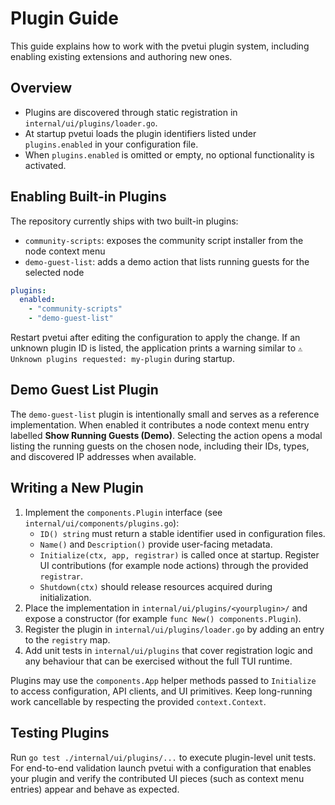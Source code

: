 # Plugin Guide

This guide explains how to work with the pvetui plugin system, including enabling existing extensions and authoring new ones.

## Overview

- Plugins are discovered through static registration in `internal/ui/plugins/loader.go`.
- At startup pvetui loads the plugin identifiers listed under `plugins.enabled` in your configuration file.
- When `plugins.enabled` is omitted or empty, no optional functionality is activated.

## Enabling Built-in Plugins

The repository currently ships with two built-in plugins:

- `community-scripts`: exposes the community script installer from the node context menu
- `demo-guest-list`: adds a demo action that lists running guests for the selected node

```yaml
plugins:
  enabled:
    - "community-scripts"
    - "demo-guest-list"
```

Restart pvetui after editing the configuration to apply the change. If an unknown plugin ID is listed, the application prints a warning similar to `⚠️ Unknown plugins requested: my-plugin` during startup.

## Demo Guest List Plugin

The `demo-guest-list` plugin is intentionally small and serves as a reference implementation. When enabled it contributes a node context menu entry labelled **Show Running Guests (Demo)**. Selecting the action opens a modal listing the running guests on the chosen node, including their IDs, types, and discovered IP addresses when available.

## Writing a New Plugin

1. Implement the `components.Plugin` interface (see `internal/ui/components/plugins.go`):
   - `ID() string` must return a stable identifier used in configuration files.
   - `Name()` and `Description()` provide user-facing metadata.
   - `Initialize(ctx, app, registrar)` is called once at startup. Register UI contributions (for example node actions) through the provided `registrar`.
   - `Shutdown(ctx)` should release resources acquired during initialization.
2. Place the implementation in `internal/ui/plugins/<yourplugin>/` and expose a constructor (for example `func New() components.Plugin`).
3. Register the plugin in `internal/ui/plugins/loader.go` by adding an entry to the `registry` map.
4. Add unit tests in `internal/ui/plugins` that cover registration logic and any behaviour that can be exercised without the full TUI runtime.

Plugins may use the `components.App` helper methods passed to `Initialize` to access configuration, API clients, and UI primitives. Keep long-running work cancellable by respecting the provided `context.Context`.

## Testing Plugins

Run `go test ./internal/ui/plugins/...` to execute plugin-level unit tests. For end-to-end validation launch pvetui with a configuration that enables your plugin and verify the contributed UI pieces (such as context menu entries) appear and behave as expected.
